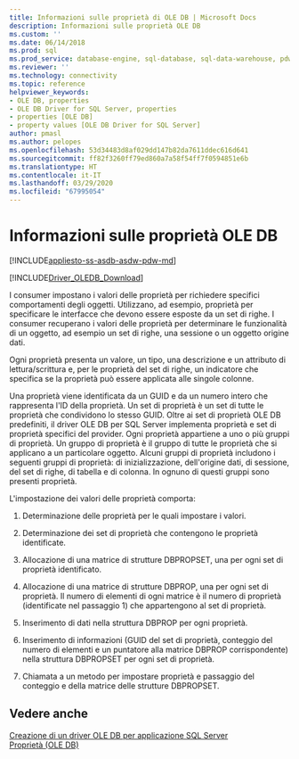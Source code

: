 ```yaml
---
title: Informazioni sulle proprietà di OLE DB | Microsoft Docs
description: Informazioni sulle proprietà OLE DB
ms.custom: ''
ms.date: 06/14/2018
ms.prod: sql
ms.prod_service: database-engine, sql-database, sql-data-warehouse, pdw
ms.reviewer: ''
ms.technology: connectivity
ms.topic: reference
helpviewer_keywords:
- OLE DB, properties
- OLE DB Driver for SQL Server, properties
- properties [OLE DB]
- property values [OLE DB Driver for SQL Server]
author: pmasl
ms.author: pelopes
ms.openlocfilehash: 53d34483d8af029dd147b82da7611ddec616d641
ms.sourcegitcommit: ff82f3260ff79ed860a7a58f54ff7f0594851e6b
ms.translationtype: HT
ms.contentlocale: it-IT
ms.lasthandoff: 03/29/2020
ms.locfileid: "67995054"
---
```

# <a name="about-ole-db-properties"></a>Informazioni sulle proprietà OLE DB
[!INCLUDE[appliesto-ss-asdb-asdw-pdw-md](../../../includes/appliesto-ss-asdb-asdw-pdw-md.md)]

[!INCLUDE[Driver_OLEDB_Download](../../../includes/driver_oledb_download.md)]

  I consumer impostano i valori delle proprietà per richiedere specifici comportamenti degli oggetti. Utilizzano, ad esempio, proprietà per specificare le interfacce che devono essere esposte da un set di righe. I consumer recuperano i valori delle proprietà per determinare le funzionalità di un oggetto, ad esempio un set di righe, una sessione o un oggetto origine dati.  
  
 Ogni proprietà presenta un valore, un tipo, una descrizione e un attributo di lettura/scrittura e, per le proprietà del set di righe, un indicatore che specifica se la proprietà può essere applicata alle singole colonne.  
  
 Una proprietà viene identificata da un GUID e da un numero intero che rappresenta l'ID della proprietà. Un set di proprietà è un set di tutte le proprietà che condividono lo stesso GUID. Oltre ai set di proprietà OLE DB predefiniti, il driver OLE DB per SQL Server implementa proprietà e set di proprietà specifici del provider. Ogni proprietà appartiene a uno o più gruppi di proprietà. Un gruppo di proprietà è il gruppo di tutte le proprietà che si applicano a un particolare oggetto. Alcuni gruppi di proprietà includono i seguenti gruppi di proprietà: di inizializzazione, dell'origine dati, di sessione, del set di righe, di tabella e di colonna. In ognuno di questi gruppi sono presenti proprietà.  
  
 L'impostazione dei valori delle proprietà comporta:  
  
1.  Determinazione delle proprietà per le quali impostare i valori.  
  
2.  Determinazione dei set di proprietà che contengono le proprietà identificate.  
  
3.  Allocazione di una matrice di strutture DBPROPSET, una per ogni set di proprietà identificato.  
  
4.  Allocazione di una matrice di strutture DBPROP, una per ogni set di proprietà. Il numero di elementi di ogni matrice è il numero di proprietà (identificate nel passaggio 1) che appartengono al set di proprietà.  
  
5.  Inserimento di dati nella struttura DBPROP per ogni proprietà.  
  
6.  Inserimento di informazioni (GUID del set di proprietà, conteggio del numero di elementi e un puntatore alla matrice DBPROP corrispondente) nella struttura DBPROPSET per ogni set di proprietà.  
  
7.  Chiamata a un metodo per impostare proprietà e passaggio del conteggio e della matrice delle strutture DBPROPSET.  
  
## <a name="see-also"></a>Vedere anche  
 [Creazione di un driver OLE DB per applicazione SQL Server](../../oledb/ole-db-driver/creating-a-oledb-driver-for-sql-server-application.md)   
 [Proprietà (OLE DB)](https://go.microsoft.com/fwlink/?LinkId=112207)  
  
  

